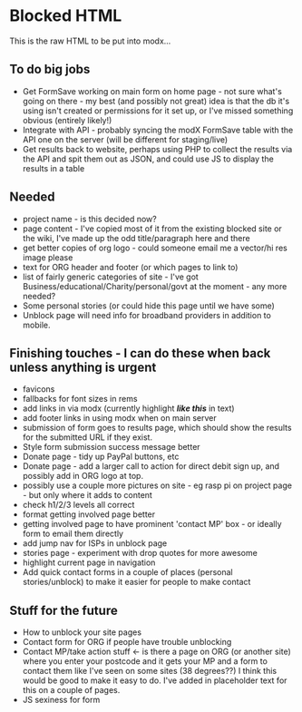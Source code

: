 # Blocked HTML

This is the raw HTML to be put into modx...


## To do big jobs

* Get FormSave working on main form on home page - not sure what's going on there - my best (and possibly not great) idea is that the db it's using isn't created or permissions for it set up, or I've missed something obvious (entirely likely!)
* Integrate with API - probably syncing the modX FormSave table with the API one on the server (will be different for staging/live)
* Get results back to website, perhaps using PHP to collect the results via the API and spit them out as JSON, and could use JS to display the results in a table


## Needed

* project name -  is this decided now?
* page content - I've copied most of it from the existing blocked site or the wiki, I've made up the odd title/paragraph here and there
* get better copies of org logo - could someone email me a vector/hi res image please
* text for ORG header and footer (or which pages to link to)
* list of fairly generic categories of site - I've got Business/educational/Charity/personal/govt at the moment - any more needed?
* Some personal stories (or could hide this page until we have some)
* Unblock page will need info for broadband providers in addition to mobile.


## Finishing touches - I can do these when back unless anything is urgent

* favicons
* fallbacks for font sizes in rems
* add links in via modx (currently highlight *****like this***** in text)
* add footer links in using modx when on main server
* submission of form goes to results page, which should show the results for the submitted URL if they exist.
* Style form submission success message better
* Donate page - tidy up PayPal buttons, etc
* Donate page - add a larger call to action for direct debit sign up, and possibly add in ORG logo at top.
* possibly use a couple more pictures on site - eg rasp pi on project page - but only where it adds to content
* check h1/2/3 levels all correct
* format getting involved page better
* getting involved page to have prominent 'contact MP' box - or ideally form to email them directly
* add jump nav for ISPs in unblock page
* stories page - experiment with drop quotes for more awesome
* highlight current page in navigation
* Add quick contact forms in a couple of places (personal stories/unblock) to make it easier for people to make contact



## Stuff for the future

* How to unblock your site pages
* Contact form for ORG if people have trouble unblocking
* Contact MP/take action stuff <- is there a page on ORG (or another site) where you enter your postcode and it gets your MP and a form to contact them like I've seen on some sites (38 degrees??) I think this would be good to make it easy to do. I've added in placeholder text for this on a couple of pages.
* JS sexiness for form
